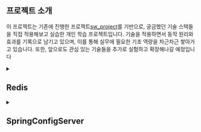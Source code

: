  ## 프로젝트 소개
 
이 프로젝트는 기존에 진행한 프로젝트[sw_project](https://github.com/asdop0/sw_project)를 기반으로, 궁금했던 기술 스택들을 직접 적용해보고 실습한 개인 학습 프로젝트입니다. 
기술을 적용하면서 동작 원리와 효과를 기록으로 남기고 있으며, 이를 통해 실무에 필요한 기초 역량을 차근차근 쌓아가고 있습니다.
또한, 앞으로도 관심 있는 기술들을 추가로 실험하고 확장해나갈 예정입니다

<details>
<summary><h2>Redis</h2></summary>
<details>
<summary><h3>sw-camping-redis</h3></summary>
  
 <h3>프로젝트 소개</h3>
 이 프로젝트는 Redis를 이용한 캐시 적용 실습을 목적으로 진행한 작은 학습용 프로젝트입니다.
 기존에 진행했던 프로젝트의 일부 기능을 활용하여, Redis 캐시의 기본적인 사용법과 효과를 직접 경험하고 기록하기 위해 수행했습니다.

 <h3>적용된 기능</h3>
 
- **전체 리스트 조회, 구역별 리스트 조회** </br>
 API에 캐시를 적용하여, 조회 시 데이터가 없으면 DB에서 조회하고 캐시에 저장합니다. 이후 동일한 요청에 대해서는 캐시된 데이터를 빠르게 반환하도록 하였습니다.

- **추가, 수정, 삭제 시 캐시 동기화** </br>
 캠핑장 정보를 추가, 수정, 삭제하는 기능에서는 데이터가 변경될 때 캐시된 데이터를 동기화하기 위해 해당 캐시 키를 명시적으로 삭제하는 로직을 추가하였습니다. 이를 통해 데이터 변경이 즉시 캐시에 반영되도록 했습니다.

 <h3>캐시 전략 적용</h3>
 
- **Cache Aside (Lazy Loading)** </br>
 조회 시 캐시에 데이터가 없으면 DB에서 데이터를 조회하고, 조회한 데이터를 캐시에 저장하여 이후 요청 시 빠르게 데이터를 제공할 수 있도록 했습니다.

- **TTL 기반 캐시 (Time To Live)** </br>
 캐시된 데이터의 유효 기간을 설정하여 일정 시간이 지나면 자동으로 삭제되도록 하여, 데이터가 최신 상태를 유지할 수 있도록 했습니다.

- **Explicit Invalidation** </br>
 데이터 변경이 있을 때, 변경된 데이터를 즉시 반영할 수 있도록 캐시를 명시적으로 삭제하여, 데이터 동기화 문제를 해결했습니다.

 <h3>성능 개선 결과</h3>
 Docker로 실행한 Redis에 접속하여 키를 직접 삭제하며 Cache Miss와 Cache Hit 상황에서의 응답 속도를 비교하였습니다. 테스트 데이터는 약 1000건 규모로 구성하여 진행하였습니다. 공통, 개발, 운영 환경으로 분리하여 서버별 설정을 유연하게 관리할 수 있도록 구축했습니다.

 - Cache Miss: 80~100ms

 - Cache Hit: 10~20ms
</details>
<details>
<summary><h3>email</h3></summary>
 <h3>프로젝트 소개</h3>
 Redis 메시지 큐를 활용해 이메일 인증 요청을 비동기 처리하는 서버를 구축한 프로젝트입니다.

 <h3>주요 기능</h3>

 - **이메일 인증 요청 처리** </br>
 클라이언트로부터 이메일을 받아 인증 코드를 생성해 Redis 메시지 큐에 발행
 - **이메일 발송 워커 서버** </br>
 Redis 구독자로서 메시지를 받아 실제 이메일 발송 수행
 - **이메일 인증 검증** </br>
 사용자가 인증한 코드와 Redis에 저장된 코드를 비교하여 판별
 - **Redis 기반 비동기 메시지 큐 처리** </br>
 인증 요청과 이메일 발송을 비동기적으로 처리하여 서버 부하를 줄이고 안정성 높임
</details>
</details>

<details>
<summary><h2>SpringConfigServer</h2></summary>
 <h3>프로젝트 소개</h3>
 API 서버들의 환경 설정을 중앙 관리하기 위해 Spring Cloud Config로 설정 서버를 구축한 프로젝트입니다.

 <h3>주요 기능</h3>
 
 - **Git 저장소에 설정 파일을 중앙 집중화**
 - **개발/운영 환경에 따라 다른 설정 파일 제공**
 - **API 서버가 설정 서버를 통해 외부 설정을 동적으로 읽어옴**

 <h3>설정 구조</h3>
 
 ```
 {server-name}.properties      # 공통 설정 
 {server-name}-dev.properties  # 개발 설정 
 {server-name}-prod.properties # 운영 설정 
 ```

<h3>실습 예시</h3>
포스트맨으로 '/hello' 요청을 보내면 Config 서버의 환경 설정 파일에 정의된 메시지(dev/prod)에 따라 다른 응답을 반환합니다. </br>
<img width="278" alt="image" src="https://github.com/user-attachments/assets/541e68ca-1522-4d21-9c99-f527481422b0" />



</details>
